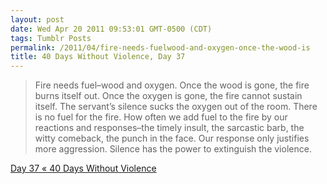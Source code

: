 ```yaml
---
layout: post
date: Wed Apr 20 2011 09:53:01 GMT-0500 (CDT)
tags: Tumblr Posts
permalink: /2011/04/fire-needs-fuelwood-and-oxygen-once-the-wood-is
title: 40 Days Without Violence, Day 37
---
```


> Fire needs fuel–wood and oxygen. Once the wood is gone, the fire burns itself out. Once the oxygen is gone, the fire cannot sustain itself. The servant’s silence sucks the oxygen out of the room. There is no fuel for the fire. How often we add fuel to the fire by our reactions and responses–the timely insult, the sarcastic barb, the witty comeback, the punch in the face. Our response only justifies more aggression. Silence has the power to extinguish the violence.

[Day 37 « 40 Days Without Violence](http://kimballavenuechurch.wordpress.com/2011/04/20/day-37/)
